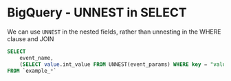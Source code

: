 # BigQuery - UNNEST in SELECT

We can use `UNNEST` in the nested fields, rather than unnesting in the WHERE clause and JOIN

```sql
SELECT 
    event_name,
    (SELECT value.int_value FROM UNNEST(event_params) WHERE key = "value") as score,
FROM `example_*`
```

